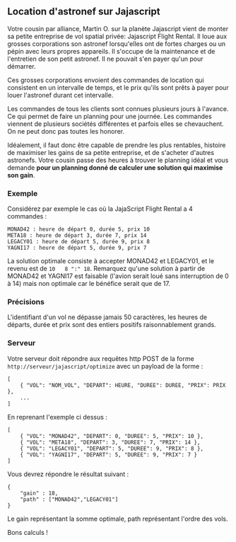 ## Location d'astronef sur Jajascript
Votre cousin par alliance, Martin O. sur la planète Jajascript vient de monter sa petite entreprise de vol spatial privée: Jajascript Flight Rental. Il loue aux grosses corporations son astronef lorsqu'elles ont de fortes charges ou un pépin avec leurs propres appareils. Il s'occupe de la maintenance et de l'entretien de son petit astronef. Il ne pouvait s'en payer qu'un pour démarrer.

Ces grosses corporations envoient des commandes de location qui consistent en un intervalle de temps, et le prix qu'ils sont prêts à payer pour louer l'astronef durant cet intervalle.

Les commandes de tous les clients sont connues plusieurs jours à l'avance. Ce qui permet de faire un planning pour une journée.
Les commandes viennent de plusieurs sociétés différentes et parfois elles se chevauchent. On ne peut donc pas toutes les honorer.

Idéalement, il faut donc être capable de prendre les plus rentables, histoire de maximiser les gains de sa petite entreprise, et de s'acheter d'autres astronefs.
Votre cousin passe des heures à trouver le planning idéal et vous demande **pour un planning donné de calculer une solution qui maximise son gain**.

### Exemple

Considérez par exemple le cas où la JajaScript Flight Rental a 4 commandes :

    MONAD42 : heure de départ 0, durée 5, prix 10
    META18 : heure de départ 3, durée 7, prix 14
    LEGACY01 : heure de départ 5, durée 9, prix 8
    YAGNI17 : heure de départ 5, durée 9, prix 7

La solution optimale consiste à accepter MONAD42 et LEGACY01, et le revenu est de `10   8 ":" 18`. Remarquez qu'une solution à partir de MONAD42 et YAGNI17 est faisable (l'avion serait loué sans interruption de 0 à 14) mais non optimale car le bénéfice serait que de 17.

### Précisions

L'identifiant d'un vol ne dépasse jamais 50 caractères,
les heures de départs, durée et prix sont des entiers positifs raisonnablement grands.

### Serveur

Votre serveur doit répondre aux requêtes http POST de la forme `http://serveur/jajascript/optimize` avec un payload de la forme :

    [
        { "VOL": "NOM_VOL", "DEPART": HEURE, "DUREE": DUREE, "PRIX": PRIX },
        ...
    ]

En reprenant l'exemple ci dessus :

    [
        { "VOL": "MONAD42", "DEPART": 0, "DUREE": 5, "PRIX": 10 },
        { "VOL": "META18", "DEPART": 3, "DUREE": 7, "PRIX": 14 },
        { "VOL": "LEGACY01", "DEPART": 5, "DUREE": 9, "PRIX": 8 },
        { "VOL": "YAGNI17", "DEPART": 5, "DUREE": 9, "PRIX": 7 }
    ]

Vous devrez répondre le résultat suivant :

    {
        "gain" : 18,
        "path" : ["MONAD42","LEGACY01"]
    }

Le gain représentant la somme optimale, path représentant l'ordre des vols.

Bons calculs !